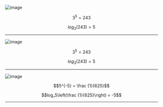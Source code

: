 ![image](https://github.com/user-attachments/assets/88ef09c3-227b-4383-a6cc-fd2d03dccaf3)

$$3^5 = 243$$

$$log_3(243) = 5$$

***

![image](https://github.com/user-attachments/assets/f45aa5ca-0acc-448c-88a5-cf5739916bd6)

$$3^5 = 243$$

$$log_3(243) = 5$$

***

![image](https://github.com/user-attachments/assets/19ab5e58-9f2a-4c45-9794-d248c3375aa6)

$$5^{-5} = \frac {1}{625}$$

$$log_5\left(\frac {1}{625}\right) = -5$$

***
